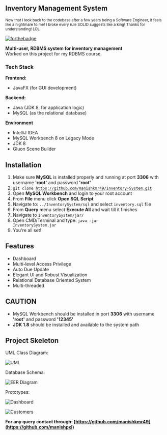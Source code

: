 ## Inventory Management System 
<sup>Now that I look back to the codebase after a few years being a Software Engineer, it feels like a nightmare to me! I broke every rule SOLID suggests like a king! Thanks for understanding! LOL</sup>

[![forthebadge](https://forthebadge.com/images/badges/contains-cat-gifs.svg)](https://forthebadge.com)

**Multi-user, RDBMS system for inventory management**
<br>Worked on this project for my RDBMS course. 

### **Tech Stack**  
**Frontend:**  
- JavaFX (for GUI development)  

**Backend:**  
- Java (JDK 8, for application logic)  
- MySQL (as the relational database)  


**Environment**
- IntelliJ IDEA
- MySQL Workbench 8 on Legacy Mode
- JDK 8
- Gluon Scene Builder

## Installation
1. Make sure **MySQL** is installed properly and running at port **3306** with username **'root'** and password **'root'** 
2. <code>git clone https://github.com/manishkmr49/Inventory-System.git</code>
3. Open **MySQL Workbench** and login to your root account
4. From **File** menu click **Open SQL Script**
5. Navigate to: <code>../InventorySystem/sql</code> and select <code>inventory.sql</code> file
6. From **Query** menu select **Execute All** and wait till it finishes
7. Navigate to <code>InventorySystem/jar/</code>
8. Open CMD/Terminal and type: <code>java -jar InventorySystem.jar</code>
9. You're all set!
 
## Features
- Dashboard
- Multi-level Access Privilege
- Auto Due Update
- Elegant UI and Robust Visualization
- Relational Database Oriented System
- Multi-threaded

## CAUTION
- MySQL Workbench should be installed in port **3306** with username **'root'** and password **'12345'**
- **JDK 1.8** should be installed and available to the system path

## Project Skeleton
UML Class Diagram:

![UML](images/diagrams/simplified-uml.png)

Database Schema:

![EER Diagram](images/diagrams/schema.png)

Prototypes:

![Dashboard](images/prototypes/Dashboard.png)

![Customers](images/prototypes/Customers.png)

**For any query contact through: [https://github.com/manishkmr49](https://github.com/manishpxl)**
